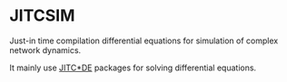 # JITCSIM

Just-in time compilation differential equations for simulation of complex network dynamics.

It mainly use [JITC*DE](https://github.com/neurophysik/jitcode) packages for solving differential equations.

